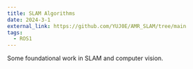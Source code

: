 ```yaml
---
title: SLAM Algorithms
date: 2024-3-1
external_link: https://github.com/YUJ0E/AMR_SLAM/tree/main
tags:
  - ROS1
---
```


Some foundational work in SLAM and computer vision.

<!--more-->
